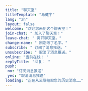 ```yaml
---
title: "聊天室"
titleTemplate: "马健宇"
lang: "zh"
layout: false
welcome: "欢迎您来到这个聊天室！"
join-chat: " 加入了聊天室！"
leave-chat: " 离开聊天室。"
change-name: " 刚刚改了名字。"
subscribe: " 订阅了消息推送。"
unsubscribe: " 取消了消息推送。"
online: "当前在线： "
replyTitle: "回复： "
push:
 no: "订阅消息推送"
 yes: "取消消息推送"
loading: "正在从云端拉取您的历史消息……"
---
```


<script setup>
import Chat from '../../components/chat/room.vue'
</script>

<Chat />
